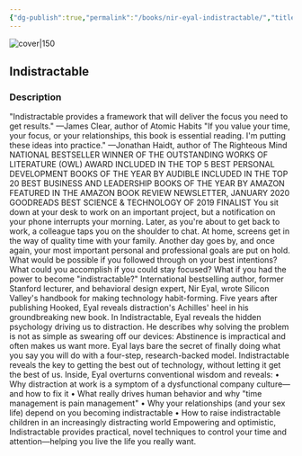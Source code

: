 ```yaml
---
{"dg-publish":true,"permalink":"/books/nir-eyal-indistractable/","title":"\"Indistractable\"","tags":["psychology","non-fiction"]}
---
```




![cover|150](http://books.google.com/books/content?id=kO5KEAAAQBAJ&printsec=frontcover&img=1&zoom=1&edge=curl&source=gbs_api)

## Indistractable

### Description

"Indistractable provides a framework that will deliver the focus you need to get results." —James Clear, author of Atomic Habits "If you value your time, your focus, or your relationships, this book is essential reading. I'm putting these ideas into practice." —Jonathan Haidt, author of The Righteous Mind NATIONAL BESTSELLER WINNER OF THE OUTSTANDING WORKS OF LITERATURE (OWL) AWARD INCLUDED IN THE TOP 5 BEST PERSONAL DEVELOPMENT BOOKS OF THE YEAR BY AUDIBLE INCLUDED IN THE TOP 20 BEST BUSINESS AND LEADERSHIP BOOKS OF THE YEAR BY AMAZON FEATURED IN THE AMAZON BOOK REVIEW NEWSLETTER, JANUARY 2020 GOODREADS BEST SCIENCE & TECHNOLOGY OF 2019 FINALIST You sit down at your desk to work on an important project, but a notification on your phone interrupts your morning. Later, as you're about to get back to work, a colleague taps you on the shoulder to chat. At home, screens get in the way of quality time with your family. Another day goes by, and once again, your most important personal and professional goals are put on hold. What would be possible if you followed through on your best intentions? What could you accomplish if you could stay focused? What if you had the power to become "indistractable?" International bestselling author, former Stanford lecturer, and behavioral design expert, Nir Eyal, wrote Silicon Valley's handbook for making technology habit-forming. Five years after publishing Hooked, Eyal reveals distraction's Achilles' heel in his groundbreaking new book. In Indistractable, Eyal reveals the hidden psychology driving us to distraction. He describes why solving the problem is not as simple as swearing off our devices: Abstinence is impractical and often makes us want more. Eyal lays bare the secret of finally doing what you say you will do with a four-step, research-backed model. Indistractable reveals the key to getting the best out of technology, without letting it get the best of us. Inside, Eyal overturns conventional wisdom and reveals: • Why distraction at work is a symptom of a dysfunctional company culture—and how to fix it • What really drives human behavior and why "time management is pain management" • Why your relationships (and your sex life) depend on you becoming indistractable • How to raise indistractable children in an increasingly distracting world Empowering and optimistic, Indistractable provides practical, novel techniques to control your time and attention—helping you live the life you really want.
```
